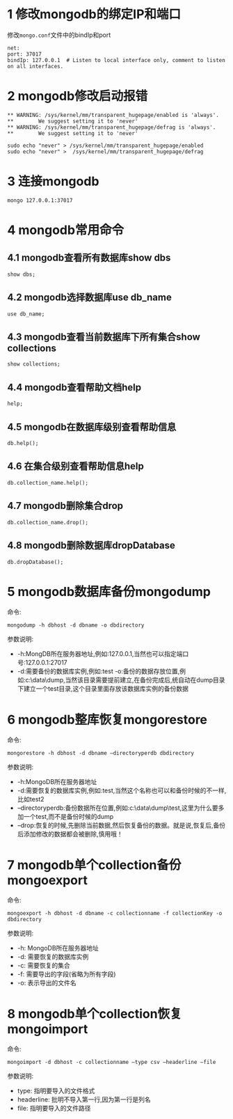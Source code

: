 1 修改mongodb的绑定IP和端口
===
修改`mongo.conf`文件中的bindIp和port
```
net:
port: 37017
bindIp: 127.0.0.1  # Listen to local interface only, comment to listen on all interfaces.
```
2 mongodb修改启动报错
===
```
** WARNING: /sys/kernel/mm/transparent_hugepage/enabled is 'always'.
**        We suggest setting it to 'never'
** WARNING: /sys/kernel/mm/transparent_hugepage/defrag is 'always'.
**        We suggest setting it to 'never'

sudo echo "never" > /sys/kernel/mm/transparent_hugepage/enabled
sudo echo "never" >  /sys/kernel/mm/transparent_hugepage/defrag
```
3 连接mongodb
===
```
mongo 127.0.0.1:37017
```
4 mongodb常用命令
===

4.1 mongodb查看所有数据库show dbs
---
```
show dbs;
```

4.2 mongodb选择数据库use db_name
---
```
use db_name;
```
4.3 mongodb查看当前数据库下所有集合show collections
---
```
show collections;
```

4.4 mongodb查看帮助文档help
---
```
help;
```

4.5 mongodb在数据库级别查看帮助信息
---

```
db.help();
```

4.6 在集合级别查看帮助信息help
---
```
db.collection_name.help();
```
4.7 mongodb删除集合drop
---

```
db.collection_name.drop();
```

4.8 mongodb删除数据库dropDatabase
---

```
db.dropDatabase();
```

5 mongodb数据库备份mongodump
===
命令:
```
mongodump -h dbhost -d dbname -o dbdirectory
```
参数说明:

- -h:MongDB所在服务器地址,例如:127.0.0.1,当然也可以指定端口号:127.0.0.1:27017
- -d:需要备份的数据库实例,例如:test	-o:备份的数据存放位置,例如:c:\data\dump,当然该目录需要提前建立,在备份完成后,统自动在dump目录下建立一个test目录,这个目录里面存放该数据库实例的备份数据

6 mongodb整库恢复mongorestore
===
命令:
```
mongorestore -h dbhost -d dbname –directoryperdb dbdirectory
```
参数说明:

- -h:MongoDB所在服务器地址
- -d:需要恢复的数据库实例,例如:test,当然这个名称也可以和备份时候的不一样,比如test2
- –directoryperdb:备份数据所在位置,例如:c:\data\dump\test,这里为什么要多加一个test,而不是备份时候的dump
- –drop:恢复的时候,先删除当前数据,然后恢复备份的数据。就是说,恢复后,备份后添加修改的数据都会被删除,慎用哦！

7 mongodb单个collection备份mongoexport
===
命令:
```
mongoexport -h dbhost -d dbname -c collectionname -f collectionKey -o dbdirectory
```
参数说明:

- -h: MongoDB所在服务器地址
- -d: 需要恢复的数据库实例
- -c: 需要恢复的集合
- -f: 需要导出的字段(省略为所有字段)
- -o: 表示导出的文件名

8 mongodb单个collection恢复mongoimport
===
命令:
```
mongoimport -d dbhost -c collectionname –type csv –headerline –file
```
参数说明:

- type: 指明要导入的文件格式
- headerline: 批明不导入第一行,因为第一行是列名
- file: 指明要导入的文件路径
